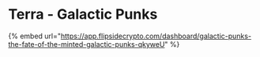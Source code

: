 # Terra - Galactic Punks

{% embed url="https://app.flipsidecrypto.com/dashboard/galactic-punks-the-fate-of-the-minted-galactic-punks-qkyweU" %}

